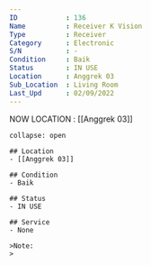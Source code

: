 ```yaml
---
ID            : 136
Name          : Receiver K Vision
Type          : Receiver
Category      : Electronic
S/N           : -
Condition     : Baik
Status        : IN USE
Location      : Anggrek 03
Sub_Location  : Living Room
Last_Upd      : 02/09/2022
---
```



NOW LOCATION : [[Anggrek 03]]

```ad-History
collapse: open

## Location
- [[Anggrek 03]]

## Condition
- Baik

## Status
- IN USE

## Service
- None

>Note:
>


```

